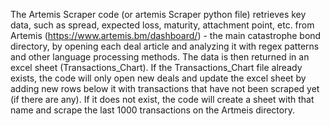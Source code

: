 The Artemis Scraper code (or artemis Scraper python file) retrieves key data, such as spread, expected loss, maturity, attachment point, etc. from Artemis (https://www.artemis.bm/dashboard/) - the main catastrophe bond directory, by opening each deal article and analyzing it with regex patterns and other language processing methods.
The data is then returned in an excel sheet (Transactions_Chart). 
If the Transactions_Chart file already exists, the code will only open new deals and update the excel sheet by adding new rows below it with transactions that have not been scraped yet (if there are any).
If it does not exist, the code will create a sheet with that name and scrape the last 1000 transactions on the Artmeis directory. 
